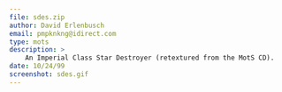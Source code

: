 ```yaml
---
file: sdes.zip
author: David Erlenbusch
email: pmpknkng@idirect.com
type: mots
description: >
    An Imperial Class Star Destroyer (retextured from the MotS CD).
date: 10/24/99
screenshot: sdes.gif
---
```

